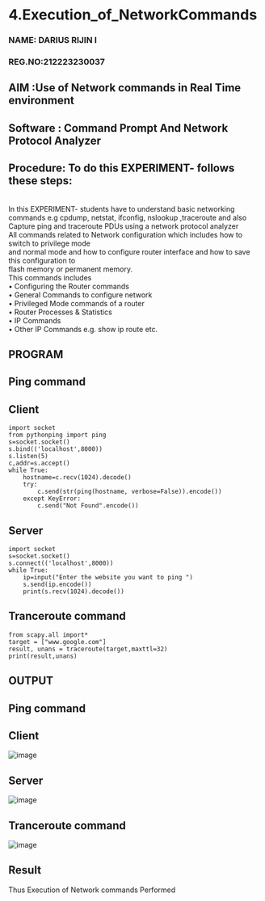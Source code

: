 # 4.Execution_of_NetworkCommands
### NAME: DARIUS RIJIN I 
### REG.NO:212223230037

## AIM :Use of Network commands in Real Time environment
## Software : Command Prompt And Network Protocol Analyzer
## Procedure: To do this EXPERIMENT- follows these steps:
<BR>
In this EXPERIMENT- students have to understand basic networking commands e.g cpdump, netstat, ifconfig, nslookup ,traceroute and also Capture ping and traceroute PDUs using a network protocol analyzer 
<BR>
All commands related to Network configuration which includes how to switch to privilege mode
<BR>
and normal mode and how to configure router interface and how to save this configuration to
<BR>
flash memory or permanent memory.
<BR>
This commands includes
<BR>
• Configuring the Router commands
<BR>
• General Commands to configure network
<BR>
• Privileged Mode commands of a router 
<BR>
• Router Processes & Statistics
<BR>
• IP Commands
<BR>
• Other IP Commands e.g. show ip route etc.
<BR>

## PROGRAM

## Ping command
## Client
```
import socket 
from pythonping import ping 
s=socket.socket() 
s.bind(('localhost',8000)) 
s.listen(5) 
c,addr=s.accept() 
while True: 
    hostname=c.recv(1024).decode() 
    try: 
        c.send(str(ping(hostname, verbose=False)).encode()) 
    except KeyError: 
        c.send("Not Found".encode())
```
## Server
```
import socket 
s=socket.socket() 
s.connect(('localhost',8000)) 
while True: 
    ip=input("Enter the website you want to ping ") 
    s.send(ip.encode()) 
    print(s.recv(1024).decode())
```
## Tranceroute command
```
from scapy.all import* 
target = ["www.google.com"] 
result, unans = traceroute(target,maxttl=32) 
print(result,unans)
```
## OUTPUT
## Ping command
## Client
![image](https://github.com/DariusRijin07/4.Execution_of_NetworkCommends/assets/138849120/d7f7d6ef-eeac-42cb-b77f-6ecec6eb78bc)


## Server
![image](https://github.com/DariusRijin07/4.Execution_of_NetworkCommends/assets/138849120/f541439c-3596-4956-82e8-01de0b595ae0)


## Tranceroute command
![image](https://github.com/DariusRijin07/4.Execution_of_NetworkCommends/assets/138849120/ae8d64ab-d12a-44f8-bd60-bd98bf32b1c6)

## Result
Thus Execution of Network commands Performed 
